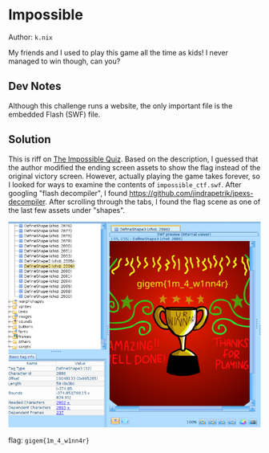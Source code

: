 # Impossible

Author: `k.nix`

My friends and I used to play this game all the time as kids! I never managed to win though, can you?

## Dev Notes

Although this challenge runs a website, the only important file is the embedded Flash (SWF) file.

## Solution

This is riff on [The Impossible Quiz](https://impossible-quiz.fandom.com/wiki/The_Impossible_Quiz). Based on the description, I guessed that the author modified the ending screen assets to show the flag instead of the original victory screen. However, actually playing the game takes forever, so I looked for ways to examine the contents of `impossible_ctf.swf`. After googling "flash decompiler", I found https://github.com/jindrapetrik/jpexs-decompiler. After scrolling through the tabs, I found the flag scene as one of the last few assets under "shapes".

![](./ffdec.png)

flag:
`gigem{1m_4_w1nn4r}`
